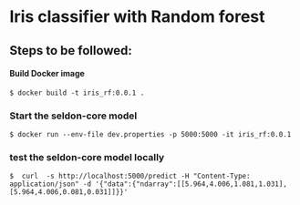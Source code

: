 # Iris classifier with Random forest
## Steps to be followed:

#### Build Docker image
    $ docker build -t iris_rf:0.0.1 .
 
### Start the seldon-core model
    $ docker run --env-file dev.properties -p 5000:5000 -it iris_rf:0.0.1

### test the seldon-core model locally
    $  curl  -s http://localhost:5000/predict -H "Content-Type: application/json" -d '{"data":{"ndarray":[[5.964,4.006,1.081,1.031],[5.964,4.006,0.081,0.031]]}}'